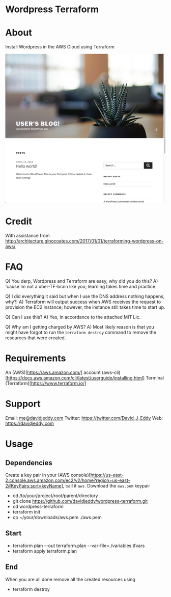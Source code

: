 # Wordpress Terraform

# About

Install Wordpress in the AWS Cloud using Terraform

![Wordpress Landing Page](./docs/imgs/wordpress_landing_page.png "Wordpress Landing Page")


# Credit

With assistance from http://architecture.ginocoates.com/2017/01/01/terraforming-wordpress-on-aws/

# FAQ

Q) You derp, Wordpress and Terraform are easy, why did you do this?
A) 'cause Im not a uber-TF-brain like you; learning takes time and practice.

Q) I did everything it said but when I use the DNS address nothing happens, why?!
A) Terraform will output success when AWS receives the request to provision the EC2 instance; however, the instance still takes time to start up.

Q) Can I use this?
A) Yes, in accordance to the attached MIT Lic.

Q) Why am I getting charged by AWS?
A) Most likely reason is that you might have forgot to run the `terraform destroy` command to remove the resources that were created.

# Requirements
An (AWS)[https://aws.amazon.com/] account
(aws-cli)[https://docs.aws.amazon.com/cli/latest/userguide/installing.html]
Terminal
(Terraform)[https://www.terraform.io/]

# Support

Email: me@davidjeddy.com
Twitter: https://twitter.com/David_J_Eddy
Web: https://davidjeddy.com

# Usage

## Dependencies

Create a key pair in your (AWS console)[https://us-east-2.console.aws.amazon.com/ec2/v2/home?region=us-east-2#KeyPairs:sort=keyName], call it `aws`.
Download the `aws.pem` keypair

 - cd /to/your/project/root/parent/directory
 - git clone https://github.com/davidjeddy/wordpress-terraform.git
 - cd wordpress-terraform
 - terraform init
 - cp ~/your/downloads/aws.pem ./aws.pem

## Start

 - terraform  plan --out terraform.plan --var-file=./variables.tfvars
 - terraform apply terraform.plan

## End

When you are all done remove all the created resources using
 - terraform destroy
